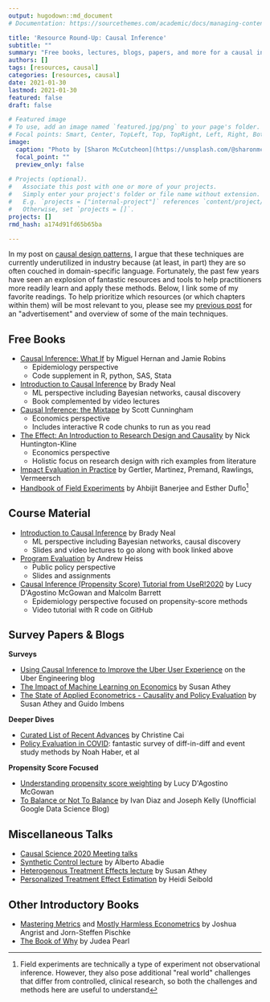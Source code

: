 ```yaml
---
output: hugodown::md_document
# Documentation: https://sourcethemes.com/academic/docs/managing-content/

title: 'Resource Round-Up: Causal Inference'
subtitle: ""
summary: "Free books, lectures, blogs, papers, and more for a causal inference crash course"
authors: []
tags: [resources, causal]
categories: [resources, causal]
date: 2021-01-30
lastmod: 2021-01-30
featured: false
draft: false

# Featured image
# To use, add an image named `featured.jpg/png` to your page's folder.
# Focal points: Smart, Center, TopLeft, Top, TopRight, Left, Right, BottomLeft, Bottom, BottomRight.
image:
  caption: "Photo by [Sharon McCutcheon](https://unsplash.com/@sharonmccutcheon) on Unsplash"
  focal_point: ""
  preview_only: false
  
# Projects (optional).
#   Associate this post with one or more of your projects.
#   Simply enter your project's folder or file name without extension.
#   E.g. `projects = ["internal-project"]` references `content/project/deep-learning/index.md`.
#   Otherwise, set `projects = []`.
projects: []
rmd_hash: a174d91fd65b65ba

---
```


In my post on [causal design patterns](/post/causal-design-patterns/), I argue that these techniques are currently underutilized in industry because (at least, in part) they are so often couched in domain-specific language. Fortunately, the past few years have seen an explosion of fantastic resources and tools to help practitioners more readily learn and apply these methods. Below, I link some of my favorite readings. To help prioritize which resources (or which chapters within them) will be most relevant to you, please see my [previous post](/post/causal-design-patterns/) for an "advertisement" and overview of some of the main techniques.

Free Books
----------

-   [Causal Inference: What If](https://www.hsph.harvard.edu/miguel-hernan/causal-inference-book/) by Miguel Hernan and Jamie Robins
    -   Epidemiology perspective
    -   Code supplement in R, python, SAS, Stata
-   [Introduction to Causal Inference](https://www.bradyneal.com/causal-inference-course) by Brady Neal
    -   ML perspective including Bayesian networks, causal discovery
    -   Book complemented by video lectures
-   [Causal Inference: the Mixtape](https://mixtape.scunning.com/) by Scott Cunningham
    -   Economics perspective
    -   Includes interactive R code chunks to run as you read
-   [The Effect: An Introduction to Research Design and Causality](https://nickchk.com/causalitybook.html) by Nick Huntington-Kline
    -   Economics perspective
    -   Holistic focus on research design with rich examples from literature
-   [Impact Evaluation in Practice](https://openknowledge.worldbank.org/handle/10986/25030) by Gertler, Martinez, Premand, Rawlings, Vermeersch
-   [Handbook of Field Experiments](https://www.povertyactionlab.org/page/handbook-field-experiments) by Ahbijit Banerjee and Esther Duflo[^1]

Course Material
---------------

-   [Introduction to Causal Inference](https://www.bradyneal.com/causal-inference-course) by Brady Neal
    -   ML perspective including Bayesian networks, causal discovery
    -   Slides and video lectures to go along with book linked above
-   [Program Evaluation](https://evalf19.classes.andrewheiss.com/) by Andrew Heiss
    -   Public policy perspective
    -   Slides and assignments
-   [Causal Inference (Propensity Score) Tutorial from UseR!2020](https://github.com/LucyMcGowan/user2020-causal-inference) by Lucy D'Agostino McGowan and Malcolm Barrett
    -   Epidemiology perspective focused on propensity-score methods
    -   Video tutorial with R code on GitHub

Survey Papers & Blogs
---------------------

**Surveys**

-   [Using Causal Inference to Improve the Uber User Experience](https://eng.uber.com/causal-inference-at-uber/) on the Uber Engineering blog
-   [The Impact of Machine Learning on Economics](https://www.nber.org/system/files/chapters/c14009/c14009.pdf) by Susan Athey
-   [The State of Applied Econometrics - Causality and Policy Evaluation](https://arxiv.org/abs/1607.00699) by Susan Athey and Guido Imbens

**Deeper Dives**

-   [Curated List of Recent Advances](https://christinecai.github.io/PublicGoods/applied_micro_methods.pdf) by Christine Cai
-   [Policy Evaluation in COVID](https://arxiv.org/abs/2009.01940): fantastic survey of diff-in-diff and event study methods by Noah Haber, et al

**Propensity Score Focused**

-   [Understanding propensity score weighting](https://livefreeordichotomize.com/2019/01/17/understanding-propensity-score-weighting/) by Lucy D'Agostino McGowan
-   [To Balance or Not To Balance](https://www.unofficialgoogledatascience.com/2016/06/to-balance-or-not-to-balance.html) by Ivan Diaz and Joseph Kelly (Unofficial Google Data Science Blog)

Miscellaneous Talks
-------------------

-   [Causal Science 2020 Meeting talks](https://causalscience.org/programme/about/)
-   [Synthetic Control lecture](https://www.youtube.com/watch?v=nKzNp-qpE-I&list=PLoazKTcS0RzZ1SUgeOgc6SWt51gfT80N0&index=11) by Alberto Abadie
-   [Heterogenous Treatment Effects lecture](https://www.youtube.com/watch?v=oZoizsX3bts&list=PLoazKTcS0RzZ1SUgeOgc6SWt51gfT80N0&index=7) by Susan Athey
-   [Personalized Treatment Effect Estimation](https://www.youtube.com/watch?v=NRzObclZVT8) by Heidi Seibold

Other Introductory Books
------------------------

-   [Mastering Metrics](https://www.amazon.com/gp/product/0691152845/ref=ox_sc_act_title_3?smid=ATVPDKIKX0DER&psc=1) and [Mostly Harmless Econometrics](https://www.amazon.com/Mostly-Harmless-Econometrics-Empiricists-Companion/dp/0691120358/ref=pd_sbs_14_1/134-6784964-9794862?_encoding=UTF8&pd_rd_i=0691120358&pd_rd_r=ebba5491-d197-4e79-be24-ec7e1c2bda17&pd_rd_w=xvRCC&pd_rd_wg=dpUZo&pf_rd_p=bc074051-81d1-4874-a3fd-fd0c867ce3b4&pf_rd_r=69D56CVPRFHAWNKFARBY&psc=1&refRID=69D56CVPRFHAWNKFARBY) by Joshua Angrist and Jorn-Steffen Pischke
-   [The Book of Why](https://www.amazon.com/Book-Why-Science-Cause-Effect/dp/046509760X/ref=sr_1_1?dchild=1&keywords=book+of+why&qid=1596111613&s=books&sr=1-1) by Judea Pearl

[^1]: Field experiments are technically a type of experiment not observational inference. However, they also pose additional "real world" challenges that differ from controlled, clinical research, so both the challenges and methods here are useful to understand

